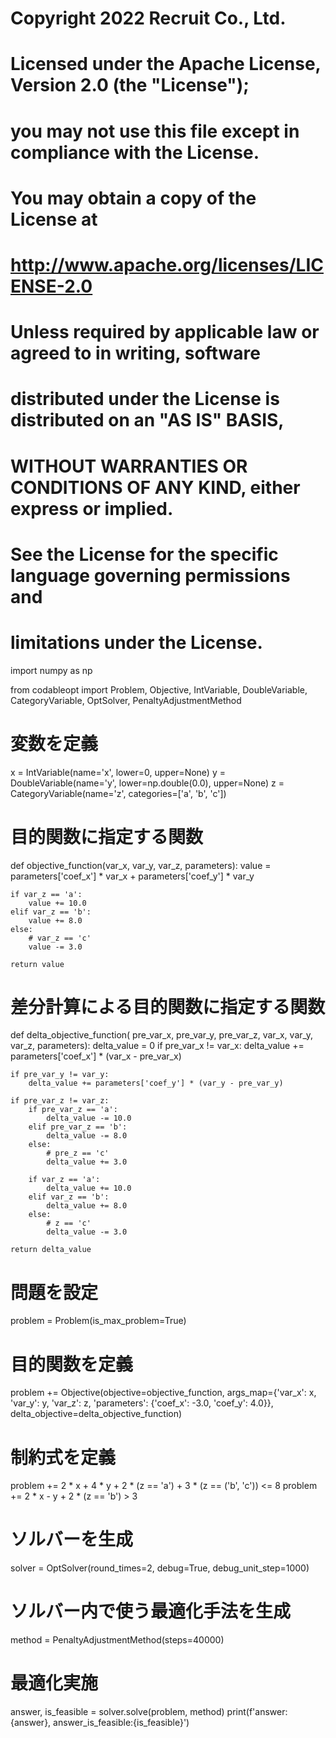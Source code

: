 # Copyright 2022 Recruit Co., Ltd.
#
# Licensed under the Apache License, Version 2.0 (the "License");
# you may not use this file except in compliance with the License.
# You may obtain a copy of the License at
#
#     http://www.apache.org/licenses/LICENSE-2.0
#
# Unless required by applicable law or agreed to in writing, software
# distributed under the License is distributed on an "AS IS" BASIS,
# WITHOUT WARRANTIES OR CONDITIONS OF ANY KIND, either express or implied.
# See the License for the specific language governing permissions and
# limitations under the License.

import numpy as np

from codableopt import Problem, Objective, IntVariable, DoubleVariable, \
    CategoryVariable, OptSolver, PenaltyAdjustmentMethod

# 変数を定義
x = IntVariable(name='x', lower=0, upper=None)
y = DoubleVariable(name='y', lower=np.double(0.0), upper=None)
z = CategoryVariable(name='z', categories=['a', 'b', 'c'])


# 目的関数に指定する関数
def objective_function(var_x, var_y, var_z, parameters):
    value = parameters['coef_x'] * var_x + parameters['coef_y'] * var_y

    if var_z == 'a':
        value += 10.0
    elif var_z == 'b':
        value += 8.0
    else:
        # var_z == 'c'
        value -= 3.0

    return value


# 差分計算による目的関数に指定する関数
def delta_objective_function(
        pre_var_x,
        pre_var_y,
        pre_var_z,
        var_x,
        var_y,
        var_z,
        parameters):
    delta_value = 0
    if pre_var_x != var_x:
        delta_value += parameters['coef_x'] * (var_x - pre_var_x)

    if pre_var_y != var_y:
        delta_value += parameters['coef_y'] * (var_y - pre_var_y)

    if pre_var_z != var_z:
        if pre_var_z == 'a':
            delta_value -= 10.0
        elif pre_var_z == 'b':
            delta_value -= 8.0
        else:
            # pre_z == 'c'
            delta_value += 3.0

        if var_z == 'a':
            delta_value += 10.0
        elif var_z == 'b':
            delta_value += 8.0
        else:
            # z == 'c'
            delta_value -= 3.0

    return delta_value


# 問題を設定
problem = Problem(is_max_problem=True)

# 目的関数を定義
problem += Objective(objective=objective_function,
                     args_map={'var_x': x, 'var_y': y, 'var_z': z,
                               'parameters': {'coef_x': -3.0, 'coef_y': 4.0}},
                     delta_objective=delta_objective_function)

# 制約式を定義
problem += 2 * x + 4 * y + 2 * (z == 'a') + 3 * (z == ('b', 'c')) <= 8
problem += 2 * x - y + 2 * (z == 'b') > 3

# ソルバーを生成
solver = OptSolver(round_times=2, debug=True, debug_unit_step=1000)

# ソルバー内で使う最適化手法を生成
method = PenaltyAdjustmentMethod(steps=40000)

# 最適化実施
answer, is_feasible = solver.solve(problem, method)
print(f'answer:{answer}, answer_is_feasible:{is_feasible}')